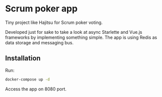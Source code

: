# Scrum poker app

Tiny project like Hajitsu for Scrum poker voting.

Developed just for sake to take a look at async Starlette and Vue.js frameworks by implementing something simple.
The app is using Redis as data storage and messaging bus.

## Installation

Run:

```bash
docker-compose up -d
```

Access the app on 8080 port.
